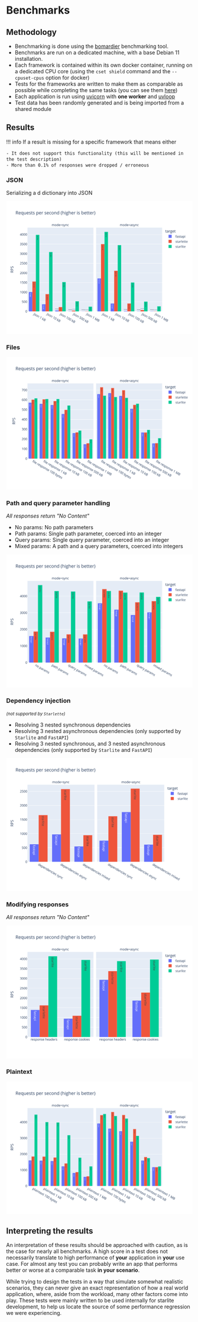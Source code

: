 # Benchmarks

## Methodology

- Benchmarking is done using the [bomardier](https://github.com/codesenberg/bombardier) benchmarking tool.
- Benchmarks are run on a dedicated machine, with a base Debian 11 installation.
- Each framework is contained within its own docker container, running on a dedicated CPU core (using the `cset shield` command and the `--cpuset-cpus` option for docker)
- Tests for the frameworks are written to make them as comparable as possible while completing the same tasks (you can see them [here](https://github.com/starlite-api/api-performance-tests/tree/main/frameworks))
- Each application is run using [uvicorn](https://www.uvicorn.org/) with **one worker** and [uvloop](https://uvloop.readthedocs.io/)
- Test data has been randomly generated and is being imported from a shared module


## Results

!!! info
    If a result is missing for a specific framework that means either

    - It does not support this functionality (this will be mentioned in the test description)
    - More than 0.1% of responses were dropped / erroneous

### JSON

Serializing a d
dictionary into JSON

![RPS JSON](../docs/images/benchmarks/rps_json.svg)

### Files

![RPS files](../docs/images/benchmarks/rps_files.svg)



### Path and query parameter handling

_All responses return "No Content"_

- No params: No path parameters
- Path params: Single path parameter, coerced into an integer
- Query params: Single query parameter, coerced into an integer
- Mixed params: A path and a query parameters, coerced into integers

![RPS path and query parameters](../docs/images/benchmarks/rps_params.svg)


### Dependency injection

<small>_(not supported by `Starlette`)_</small>

- Resolving 3 nested synchronous dependencies
- Resolving 3 nested asynchronous dependencies (only supported by `Starlite` and `FastAPI`)
- Resolving 3 nested synchronous, and 3 nested asynchronous dependencies (only supported by `Starlite` and `FastAPI`)

![RPS Dependency injection](../docs/images/benchmarks/rps_dependency-injection.svg)


### Modifying responses

_All responses return "No Content"_

![RPS dynamic responses](../docs/images/benchmarks/rps_dynamic-response.svg)

### Plaintext

![RPS Plaintext](../docs/images/benchmarks/rps_plaintext.svg)


## Interpreting the results

An interpretation of these results should be approached with caution, as is the case
for nearly all benchmarks. A high score in a test does not necessarily translate to
high performance of **your** application in **your** use case. For almost any test
you can probably write an app that performs better or worse at a comparable task
**in your scenario**.

While trying to design the tests in a way that simulate somewhat realistic scenarios,
they can never give an exact representation of how a real world application, where,
aside from the workload, many other factors come into play. These tests were mainly written
to be used internally for starlite development, to help us locate the source of some
performance regression we were experiencing.
